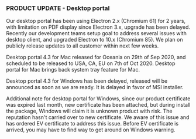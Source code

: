 ### PRODUCT UPDATE - Desktop portal

Our desktop portal has been using Electron 2.x (Chromium 61) for 2 years, with limitation on PDF display since Electron 3.x, upgrade has been delayed. Recently our development teams setup goal to address several issues with desktop client, and upgraded Electron to 10.x (Chromium 85). We plan on publicly release updates to all customer within next few weeks.

Desktop portal 4.3 for Mac released for Oceania on 29th of Sep 2020, and scheduled to be released to USA, CA, EU on 7th of Oct 2020. Desktop portal for Mac brings back system tray feature for Mac.

Desktop portal 4.3 for Windows has been delayed, released will be announced as soon as we are ready. It is delayed in favor of MSI installer.

Additional note for desktop portal for Windows, since our product certificate was expired last month, new certificate has been attached, but during install the package, Windows will claim it is unknown product with risk. The reputation hasn't carried over to new certificate. We aware of this issue and has ordered EV certificate to address this issue. Before EV certificate is arrived, you may have to find way to get around on Windows warning.
